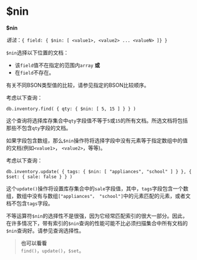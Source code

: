 # [ ](#)$nin

[]()

**$nin**

*语法*：`{ field: { $nin: [ <value1>, <value2> ... <valueN> ]} }`

`$nin`选择以下位置的文档：

- 该`field`值不在指定的范围内`array` **或**
- 在`field`不存在。

有关不同BSON类型值的比较，请参见指定的BSON比较顺序。

考虑以下查询：

```
db.inventory.find( { qty: { $nin: [ 5, 15 ] } } )
```

这个查询将选择库存集合中`qty`字段值不等于`5`或`15`的所有文档。所选文档将包括那些不包含`qty`字段的文档。

如果字段包含数组，那么`$nin`操作符将选择字段中没有元素等于指定数组中的值的文档(例如`<value1>`， `<value2>`，等等)。

考虑以下查询：

```
db.inventory.update( { tags: { $nin: [ "appliances", "school" ] } }, { $set: { sale: false } } )
```

这个`update()`操作将设置库存集合中的`sale`字段值，其中，`tags`字段包含一个数组，数组中没有与数组`["appliances"， "school"]`中的元素匹配的元素，或者文档不包含`tags`字段。

不等运算符`$nin`的选择性不是很强，因为它经常匹配索引的很大一部分。因此，在许多情况下，带有索引的`$nin`查询的性能可能不比必须扫描集合中所有文档的`$nin`查询好。请参见查询选择性。

> **也可以看看**<br />
> `find()`，`update()`，`$set`。

